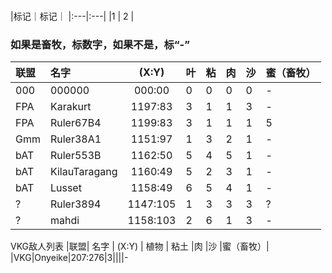 ### 
|标记｜标记｜
|:---|:---|
|1 | 2  |

### 如果是畜牧，标数字，如果不是，标“-”
|联盟| 名字  | (X:Y)    |  叶 | 粘  | 肉  | 沙   | 蜜（畜牧）|
|:---| :----| :---:    |  :--| :-- | :-- | :-- | :-- |
|000|000000|000:00     |  0  |  0  |  0  |  0  |  -  |
|FPA|Karakurt|1197:83  |  3  |  1  |  1  |  3  |  -  |
|FPA|Ruler67B4|1199:83 |  3  |  1  |  1  |  1  |  5  |
|Gmm|Ruler38A1|1151:97 |  1  |  3  |  2  |  1  |  -  |
|bAT|Ruler553B|1162:50 |  5  |  4  |  5  | 1   |  -  |
|bAT|KilauTaragang|1160:49 |  5  |  2  |  3  |  1  |  -  |
|bAT|Lusset|1158:49     |  6  |  5  |  4  |  1  |  -  |
|?|Ruler3894|1147:105     |  1  |  3  |  3  |  3  |  ?  |
|?|mahdi|1158:103     |  2  |  6  |  1  |  3  |  -  |


VKG敌人列表
|联盟| 名字          | (X:Y) | 植物 | 粘土 |肉 |沙  |蜜（畜牧）|
|VKG|Onyeike|207:276|3||||-




